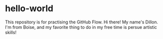 # hello-world
This repository is for practising the GitHub Flow.
Hi there! My name's Dillon.  I'm from Boise, and my favorite thing to do in my free time is persue artistic skills!
